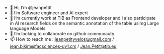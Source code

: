 - 👋 Hi, I’m @jeanpetitt
- 👀 I’m Software engineer and AI expert
- 🌱 I’m currently work at TIB as Frontend developer and i also participate in AI research fields on the semantic annotation of the table usimg Large language Models
- 💞️ I’m looking to collaborate on github communauty
- 📫 How to reach me : jeanpetityvelos@gmail.com / jean.bikim@facsciences-uy1.cm / Jean.Petit@tib.eu

<!---
jeanpetitt/jeanpetitt is a ✨ special ✨ repository because its `README.md` (this file) appears on your GitHub profile.
You can click the Preview link to take a look at your changes.
--->
